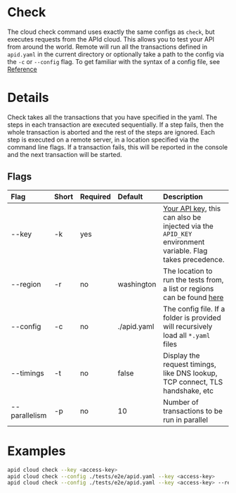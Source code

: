 # Check

The cloud check command uses exactly the same configs as `check`, but executes requests from the APId cloud. This allows you to test your API from around the world. Remote will run all the transactions defined in `apid.yaml` in the current directory or optionally take a path to the config via the `-c` or `--config` flag. To get familiar with the syntax of a config file, see [Reference](../reference/README.md)

# Details

Check takes all the transactions that you have specified in the yaml. The steps in each transaction are executed sequentially. If a step fails, then the whole transaction is aborted and the rest of the steps are ignored. Each step is executed on a remote server, in a location specified via the command line flags. If a transaction fails, this will be reported in the console and the next transaction will be started.

## Flags

| Flag          | Short | Required | Default     | Description                                                                                                                   |
| :------------ | :---- | :------- | :---------- | :---------------------------------------------------------------------------------------------------------------------------- |
| --key         | -k    | yes      |             | [Your API key](../cloud/README.md), this can also be injected via the `APID_KEY` environment variable. Flag takes precedence. |
| --region      | -r    | no       | washington  | The location to run the tests from, a list or regions can be found [here](../cloud/README.md)                                 |
| --config      | -c    | no       | ./apid.yaml | The config file. If a folder is provided will recursively load all `*.yaml` files                                             |
| --timings     | -t    | no       | false       | Display the request timings, like DNS lookup, TCP connect, TLS handshake, etc                                                 |
| --parallelism | -p    | no       | 10          | Number of transactions to be run in parallel                                                                                  |

# Examples

```bash
apid cloud check --key <access-key>
apid cloud check --config ./tests/e2e/apid.yaml --key <access-key>
apid cloud check --config ./tests/e2e/apid.yaml --key <access-key> --region washington
```
